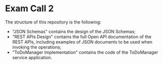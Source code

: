 # Exam Call 2

The structure of this repository is the following:
  - "JSON Schemas" contains the design of the JSON Schemas;
  - "REST APIs Design" contains the full Open API documentation of the REST APIs, including examples of JSON documents to be used when invoking the operations;
  - "ToDoManager Implementation" contains the code of the ToDoManager service application.